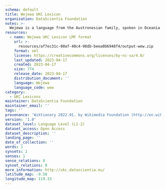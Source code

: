 ```yaml
---
schema: default
title: Wejewa UKC Lexicon
organization: DataScientia Foundation
notes: >-
  Wejewa is a language from the Austronesian family, spoken in Oceania. The UKC Lexicon of Wejewa is represented as a lexico-semantic network. It consists of words, word senses, synsets, as well as sense-level and synset-level relationships.
resources:
  - name: Wejewa UKC Lexicon LMF format
    url: >-
      resources/af7ec31c-00af-40c4-98db-beea0b6948f4/output-wew.zip
    format: xml
    license: https://creativecommons.org/licenses/by-nc-sa/4.0/
    last_updated: 2023-04-17
    created: 2023-04-17
    size: 774
    release_date: 2023-04-17
    distribution_document: ''
    language: Wejewa
    language_code: wew
category:
  - UKC Lexicons
maintainer: DataScientia Foundation
maintainer_email: ''
tags: ''
provenance: 'Wiktionary 2022.01. by Wikimedia Foundation (http://en.wiktionary.org); Princeton WordNet 2.1 by Princeton University (https://wordnet.princeton.edu)'
version: '1.0'
dataset_level: Language Level (L1-2)
dataset_access: Open Access
dataset_description: ''
landing_page: ''
date_of_collection: ''
words: 1
synsets: 1
senses: 1
sense_relations: 0
synset_relations: 0
more_information: http://ukc.datascientia.eu/
latitude_map: -9.58
longitude_map: 119.33
---
```

